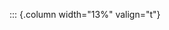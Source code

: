 <!-- Copyright (C) 2024  Kevin Sandom -->
<!-- Begin a new column of width 13%. -->

::: {.column width="13%" valign="t"}
